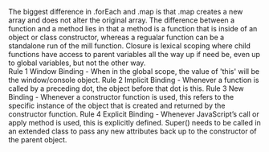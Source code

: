 The biggest difference in .forEach and .map is that .map creates a new array and does not alter the original array. 
The difference between a function and a method lies in that a method is a function that is inside of an object or class constructor, whereas a regualar function can be a standalone run of the mill function.
Closure is lexical scoping where child functions have access to parent variables all the way up if need be, even up to global variables, but not the other way.  
Rule 1 Window Binding - When in the global scope, the value of 'this' will be the window/console object.
Rule 2 Implicit Binding - Whenever a function is called by a preceding dot, the object before that dot is this.
Rule 3 New Binding - Whenever a constructor function is used, this refers to the specific instance of the object that is created and returned by the constructor function.
Rule 4 Explicit Binding - Whenever JavaScript’s call or apply method is used, this is explicitly defined.
Super() needs to be called in an extended class to pass any new attributes back up to the constructor of the parent object.